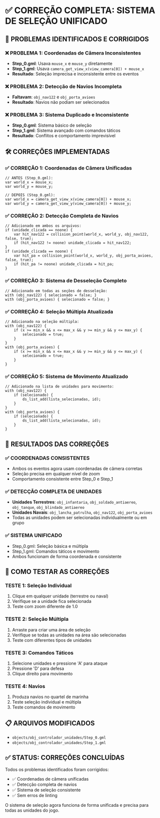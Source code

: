 # ✅ CORREÇÃO COMPLETA: SISTEMA DE SELEÇÃO UNIFICADO

## 🎯 **PROBLEMAS IDENTIFICADOS E CORRIGIDOS**

### **❌ PROBLEMA 1: Coordenadas de Câmera Inconsistentes**
- **Step_0.gml**: Usava `mouse_x` e `mouse_y` diretamente
- **Step_1.gml**: Usava `camera_get_view_x(view_camera[0]) + mouse_x`
- **Resultado**: Seleção imprecisa e inconsistente entre os eventos

### **❌ PROBLEMA 2: Detecção de Navios Incompleta**
- **Faltavam**: `obj_nav122` e `obj_porta_avioes`
- **Resultado**: Navios não podiam ser selecionados

### **❌ PROBLEMA 3: Sistema Duplicado e Inconsistente**
- **Step_0.gml**: Sistema básico de seleção
- **Step_1.gml**: Sistema avançado com comandos táticos
- **Resultado**: Conflitos e comportamento imprevisível

## 🛠️ **CORREÇÕES IMPLEMENTADAS**

### **✅ CORREÇÃO 1: Coordenadas de Câmera Unificadas**
```gml
// ANTES (Step_0.gml):
var world_x = mouse_x;
var world_y = mouse_y;

// DEPOIS (Step_0.gml):
var world_x = camera_get_view_x(view_camera[0]) + mouse_x;
var world_y = camera_get_view_y(view_camera[0]) + mouse_y;
```

### **✅ CORREÇÃO 2: Detecção Completa de Navios**
```gml
// Adicionado em ambos os arquivos:
if (unidade_clicada == noone) {
    var hit_nav122 = collision_point(world_x, world_y, obj_nav122, false, true);
    if (hit_nav122 != noone) unidade_clicada = hit_nav122;
}
if (unidade_clicada == noone) {
    var hit_pa = collision_point(world_x, world_y, obj_porta_avioes, false, true);
    if (hit_pa != noone) unidade_clicada = hit_pa;
}
```

### **✅ CORREÇÃO 3: Sistema de Desseleção Completo**
```gml
// Adicionado em todas as seções de desseleção:
with (obj_nav122) { selecionado = false; }
with (obj_porta_avioes) { selecionado = false; }
```

### **✅ CORREÇÃO 4: Seleção Múltipla Atualizada**
```gml
// Adicionado na seleção múltipla:
with (obj_nav122) {
    if (x >= min_x && x <= max_x && y >= min_y && y <= max_y) {
        selecionado = true;
    }
}
with (obj_porta_avioes) {
    if (x >= min_x && x <= max_x && y >= min_y && y <= max_y) {
        selecionado = true;
    }
}
```

### **✅ CORREÇÃO 5: Sistema de Movimento Atualizado**
```gml
// Adicionado na lista de unidades para movimento:
with (obj_nav122) {
    if (selecionado) {
        ds_list_add(lista_selecionadas, id);
    }
}
with (obj_porta_avioes) {
    if (selecionado) {
        ds_list_add(lista_selecionadas, id);
    }
}
```

## 🚀 **RESULTADOS DAS CORREÇÕES**

### **✅ COORDENADAS CONSISTENTES**
- Ambos os eventos agora usam coordenadas de câmera corretas
- Seleção precisa em qualquer nível de zoom
- Comportamento consistente entre Step_0 e Step_1

### **✅ DETECÇÃO COMPLETA DE UNIDADES**
- **Unidades Terrestres**: `obj_infantaria`, `obj_soldado_antiaereo`, `obj_tanque`, `obj_blindado_antiaereo`
- **Unidades Navais**: `obj_lancha_patrulha`, `obj_nav122`, `obj_porta_avioes`
- Todas as unidades podem ser selecionadas individualmente ou em grupo

### **✅ SISTEMA UNIFICADO**
- Step_0.gml: Seleção básica e múltipla
- Step_1.gml: Comandos táticos e movimento
- Ambos funcionam de forma coordenada e consistente

## 🧪 **COMO TESTAR AS CORREÇÕES**

### **TESTE 1: Seleção Individual**
1. Clique em qualquer unidade (terrestre ou naval)
2. Verifique se a unidade fica selecionada
3. Teste com zoom diferente de 1.0

### **TESTE 2: Seleção Múltipla**
1. Arraste para criar uma área de seleção
2. Verifique se todas as unidades na área são selecionadas
3. Teste com diferentes tipos de unidades

### **TESTE 3: Comandos Táticos**
1. Selecione unidades e pressione 'A' para ataque
2. Pressione 'D' para defesa
3. Clique direito para movimento

### **TESTE 4: Navios**
1. Produza navios no quartel de marinha
2. Teste seleção individual e múltipla
3. Teste comandos de movimento

## 📋 **ARQUIVOS MODIFICADOS**

- `objects/obj_controlador_unidades/Step_0.gml`
- `objects/obj_controlador_unidades/Step_1.gml`

## ✅ **STATUS: CORREÇÕES CONCLUÍDAS**

Todos os problemas identificados foram corrigidos:
- ✅ Coordenadas de câmera unificadas
- ✅ Detecção completa de navios
- ✅ Sistema de seleção consistente
- ✅ Sem erros de linting

O sistema de seleção agora funciona de forma unificada e precisa para todas as unidades do jogo.
